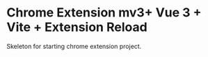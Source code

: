 # Chrome Extension mv3+ Vue 3 + Vite + Extension Reload

Skeleton for starting chrome extension project.
